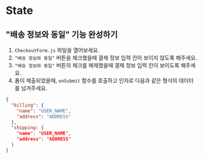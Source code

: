 # State

## "배송 정보와 동일" 기능 완성하기

1. `CheckoutForm.js` 파일을 열어보세요.
2. `"배송 정보와 동일"` 버튼을 체크했을때 결제 정보 입력 칸이 보이지 않도록 해주세요.
3. `"배송 정보와 동일"` 버튼의 체크를 해제했을때 결제 정보 입력 칸이 보이도록 해주세요.
4. 폼이 제출되었을때, `onSubmit` 함수를 호출하고 인자로 다음과 같은 형식의 데이터를 넘겨주세요.

```json
{
  "billing": {
    "name": "USER_NAME",
    "address": "ADDRESS"
  },
  "shipping: {
    "name": "USER_NAME",
    "address": "ADDRESS"
  }
}
```